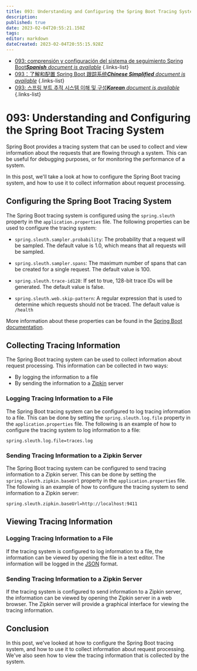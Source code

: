 ```yaml
---
title: 093: Understanding and Configuring the Spring Boot Tracing System
description: 
published: true
date: 2023-02-04T20:55:21.150Z
tags: 
editor: markdown
dateCreated: 2023-02-04T20:55:15.928Z
---
```


- [093: comprensión y configuración del sistema de seguimiento Spring Boot***Spanish** document is available*](/es/Knowledge-base/Spring-Boot/Learning/093-understanding-and-configuring-the-spring-boot-tracing-system)
{.links-list}
- [093：了解和配置 Spring Boot 跟踪系统***Chinese Simplified** document is available*](/zh/Knowledge-base/Spring-Boot/Learning/093-understanding-and-configuring-the-spring-boot-tracing-system)
{.links-list}
- [093: 스프링 부트 추적 시스템 이해 및 구성***Korean** document is available*](/ko/Knowledge-base/Spring-Boot/Learning/093-understanding-and-configuring-the-spring-boot-tracing-system)
{.links-list}


# 093: Understanding and Configuring the Spring Boot Tracing System

Spring Boot provides a tracing system that can be used to collect and view information about the requests that are flowing through a system. This can be useful for debugging purposes, or for monitoring the performance of a system.

In this post, we'll take a look at how to configure the Spring Boot tracing system, and how to use it to collect information about request processing.

## Configuring the Spring Boot Tracing System

The Spring Boot tracing system is configured using the `spring.sleuth` property in the `application.properties` file. The following properties can be used to configure the tracing system:

- `spring.sleuth.sampler.probability`: The probability that a request will be sampled. The default value is 1.0, which means that all requests will be sampled.

- `spring.sleuth.sampler.spans`: The maximum number of spans that can be created for a single request. The default value is 100.

- `spring.sleuth.trace-id128`: If set to true, 128-bit trace IDs will be generated. The default value is false.

- `spring.sleuth.web.skip-pattern`: A regular expression that is used to determine which requests should not be traced. The default value is `/health`

More information about these properties can be found in the [Spring Boot documentation](https://docs.spring.io/spring-boot/docs/current/reference/html/boot-features-tracing.html#boot-features-tracing-spring-sleuth).

## Collecting Tracing Information

The Spring Boot tracing system can be used to collect information about request processing. This information can be collected in two ways:

- By logging the information to a file
- By sending the information to a [Zipkin](https://zipkin.io/) server

### Logging Tracing Information to a File

The Spring Boot tracing system can be configured to log tracing information to a file. This can be done by setting the `spring.sleuth.log.file` property in the `application.properties` file. The following is an example of how to configure the tracing system to log information to a file:

```
spring.sleuth.log.file=traces.log
```

### Sending Tracing Information to a Zipkin Server

The Spring Boot tracing system can be configured to send tracing information to a Zipkin server. This can be done by setting the `spring.sleuth.zipkin.baseUrl` property in the `application.properties` file. The following is an example of how to configure the tracing system to send information to a Zipkin server:

```
spring.sleuth.zipkin.baseUrl=http://localhost:9411
```

## Viewing Tracing Information

### Logging Tracing Information to a File

If the tracing system is configured to log information to a file, the information can be viewed by opening the file in a text editor. The information will be logged in the [JSON](https://www.json.org/) format.

### Sending Tracing Information to a Zipkin Server

If the tracing system is configured to send information to a Zipkin server, the information can be viewed by opening the Zipkin server in a web browser. The Zipkin server will provide a graphical interface for viewing the tracing information.

## Conclusion

In this post, we've looked at how to configure the Spring Boot tracing system, and how to use it to collect information about request processing. We've also seen how to view the tracing information that is collected by the system.